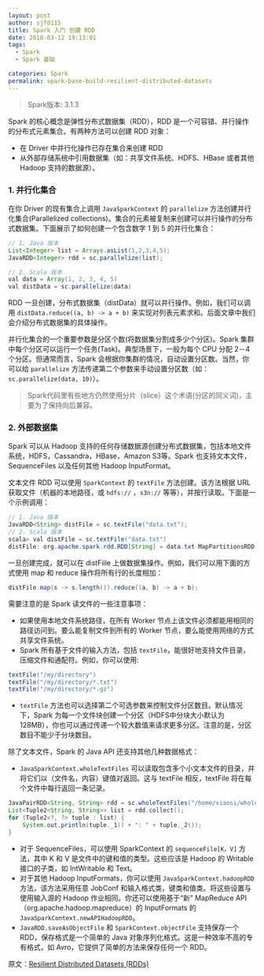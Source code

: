 ```yaml
---
layout: post
author: sjf0115
title: Spark 入门 创建 RDD
date: 2018-03-12 19:13:01
tags:
  - Spark
  - Spark 基础

categories: Spark
permalink: spark-base-build-resilient-distributed-datasets
---
```


> Spark版本: 3.1.3

Spark 的核心概念是弹性分布式数据集（RDD），RDD 是一个可容错、并行操作的分布式元素集合。有两种方法可以创建 RDD 对象：
- 在 Driver 中并行化操作已存在集合来创建 RDD
- 从外部存储系统中引用数据集（如：共享文件系统、HDFS、HBase 或者其他 Hadoop 支持的数据源）。

### 1. 并行化集合

在你 Driver 的现有集合上调用 `JavaSparkContext` 的 `parallelize` 方法创建并行化集合(Parallelized collections)。集合的元素被复制来创建可以并行操作的分布式数据集。下面展示了如何创建一个包含数字 1 到 5 的并行化集合：
```java
// 1. Java 版本
List<Integer> list = Arrays.asList(1,2,3,4,5);
JavaRDD<Integer> rdd = sc.parallelize(list);

// 2. Scala 版本
val data = Array(1, 2, 3, 4, 5)
val distData = sc.parallelize(data)
```

RDD 一旦创建，分布式数据集（distData）就可以并行操作。例如，我们可以调用 `distData.reduce((a, b) -> a + b)` 来实现对列表元素求和。后面文章中我们会介绍分布式数据集的具体操作。

并行化集合的一个重要参数是分区个数(将数据集分割成多少个分区)。Spark 集群中每个分区可以运行一个任务(Task)。典型场景下，一般为每个 CPU 分配 2－4 个分区。但通常而言，Spark 会根据你集群的情况，自动设置分区数。当然，你可以给 `parallelize` 方法传递第二个参数来手动设置分区数（如：`sc.parallelize(data, 10)`）。

> Spark代码里有些地方仍然使用分片（slice）这个术语(分区的同义词)，主要为了保持向后兼容。

### 2. 外部数据集

Spark 可以从 Hadoop 支持的任何存储数据源创建分布式数据集，包括本地文件系统，HDFS，Cassandra，HBase，Amazon S3等。Spark 也支持文本文件，SequenceFiles 以及任何其他 Hadoop InputFormat。

文本文件 RDD 可以使用 `SparkContext` 的 `textFile` 方法创建。该方法根据 URL 获取文件（机器的本地路径，或 `hdfs://` ，`s3n://` 等等），并按行读取。下面是一个示例调用：
```java
// 1. Java 版本
JavaRDD<String> distFile = sc.textFile("data.txt");
// 2. Scala 版本
scala> val distFile = sc.textFile("data.txt")
distFile: org.apache.spark.rdd.RDD[String] = data.txt MapPartitionsRDD[10] at textFile at <console>:26
```

一旦创建完成，就可以在 distFiile 上做数据集操作。例如，我们可以用下面的方式使用 map 和 reduce 操作将所有行的长度相加：
```java
distFile.map(s -> s.length()).reduce((a, b) -> a + b);
```

需要注意的是 Spark 读文件的一些注意事项：
- 如果使用本地文件系统路径，在所有 Worker 节点上该文件必须都能用相同的路径访问到。要么能复制文件到所有的 Worker 节点，要么能使用网络的方式共享文件系统。
- Spark 所有基于文件的输入方法，包括 `textFile`，能很好地支持文件目录，压缩文件和通配符。例如，你可以使用:
```java
textFile("/my/directory")
textFile("/my/directory/*.txt")
textFile("/my/directory/*.gz")
```
- `textFile` 方法也可以选择第二个可选参数来控制文件分区数目。默认情况下，Spark 为每一个文件块创建一个分区（HDFS中分块大小默认为128MB），你也可以通过传递一个较大数值来请求更多分区。注意的是，分区数目不能少于分块数目。

除了文本文件，Spark 的 Java API 还支持其他几种数据格式：
-  `JavaSparkContext.wholeTextFiles` 可以读取包含多个小文本文件的目录，并将它们以（文件名，内容）键值对返回。这与 textFile 相反，textFile 将在每个文件中每行返回一条记录。
```java
JavaPairRDD<String, String> rdd = sc.wholeTextFiles("/home/xiaosi/wholeText");
List<Tuple2<String, String>> list = rdd.collect();
for (Tuple2<?, ?> tuple : list) {
    System.out.println(tuple._1() + ": " + tuple._2());
}
```
- 对于 SequenceFiles，可以使用 SparkContext 的 `sequenceFile[K，V]` 方法，其中 K 和 V 是文件中的键和值的类型。这些应该是 Hadoop 的 Writable 接口的子类，如 IntWritable 和 Text。
- 对于其他 Hadoop InputFormats，你可以使用 `JavaSparkContext.hadoopRDD` 方法，该方法采用任意 JobConf 和输入格式类，键类和值类。将这些设置与使用输入源的 Hadoop 作业相同。你还可以使用基于“新” MapReduce API（org.apache.hadoop.mapreduce）的 InputFormats 的 `JavaSparkContext.newAPIHadoopRDD`。
- `JavaRDD.saveAsObjectFile` 和 `SparkContext.objectFile` 支持保存一个 RDD，保存格式是一个简单的 Java 对象序列化格式。这是一种效率不高的专有格式，如 Avro，它提供了简单的方法来保存任何一个 RDD。


原文：[Resilient Distributed Datasets (RDDs)](https://spark.apache.org/docs/3.1.3/rdd-programming-guide.html#resilient-distributed-datasets-rdds)

